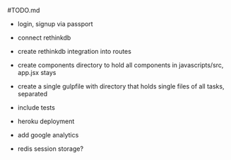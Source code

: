 #TODO.md 

- login, signup via passport

- connect rethinkdb

- create rethinkdb integration into routes

- create components directory to hold all components in javascripts/src, app.jsx stays

- create a single gulpfile with directory that holds single files of all tasks, separated

- include tests

- heroku deployment

- add google analytics

- redis session storage?

